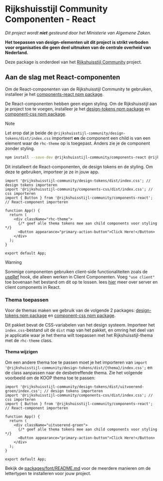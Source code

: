 <!-- @license CC0-1.0 -->

# Rijkshuisstijl Community Componenten - React

_Dit project wordt **niet** gesteund door het Ministerie van Algemene Zaken._

**Het toepassen van design-elementen uit dit project is strikt verboden voor organisaties die geen deel uitmaken van de
centrale overheid van Nederland.**

Deze package is onderdeel van het [Rijkshuisstijl Community](https://github.com/nl-design-system/rijkshuisstijl-community/blob/main/README.md) project.

## Aan de slag met React-componenten

Om de React-componenten van de Rijkshuisstijl Community te gebruiken, installeer je het [components-react npm package](https://www.npmjs.com/package/@rijkshuisstijl-community/components-react).

De React-componenten hebben geen eigen styling. Om de Rijkshuisstijl aan je project toe te voegen, installeer je het [design-tokens npm package](https://www.npmjs.com/package/@rijkshuisstijl-community/design-tokens) en [component-css npm package](https://www.npmjs.com/package/@rijkshuisstijl-community/components-css).

> [!NOTE]  
> Let erop dat je beide de `@rijkshuisstijl-community/design-tokens/dist/index.css` importeert **en** de component een child is van een element waar de `rhc-theme` op is toegepast. Anders zie je de component zonder styling.

```bash
npm install --save-dev @rijkshuisstijl-community/components-react @rijkshuisstijl-community/components-css @rijkshuisstijl-community/design-tokens
```

Dit installeert de React-componenten, de design tokens en de styling. Om deze te gebruiken, importeer je ze in jouw app.

```tsx
import '@rijkshuisstijl-community/design-tokens/dist/index.css'; // design tokens importeren
import '@rijkshuisstijl-community/components-css/dist/index.css'; // css importeren
import { Button } from '@rijkshuisstijl-community/components-react'; // React-component importeren

function App() {
  return (
    <div className="rhc-theme">
      {/* geef alle thema tokens mee aan child components voor styling */}
      <Button appearance="primary-action-button">Click Here!</Button>
    </div>
  );
}

export default App;
```

> [!WARNING]  
> Sommige componenten gebruiken client-side functionaliteiten zoals de [useRef](https://react.dev/reference/react/useRef) hook, die alleen werken in Client
> Componenten. Voeg `"use client"` toe bovenaan het bestand om dit op te lossen. lees [hier](https://react.dev/reference/rsc/server-components) meer over server en client components in React.

### Thema toepassen

Voor de themas maken we gebruik van de volgende 2 packages: [design-tokens npm package](https://www.npmjs.com/package/@rijkshuisstijl-community/design-tokens) en [component-css npm package](https://www.npmjs.com/package/@rijkshuisstijl-community/components-css).

Dit pakket bevat de CSS-variabelen van het design systeem. Importeer het `index.css`-bestand uit de `dist` map van het
pakket, en omring het deel van je applicatie waar je het thema wilt toepassen met het Rijkshuisstijl-thema met de `rhc-theme` class.

#### Thema wijzigen

Om een andere thema toe te passen moet je het importeren van `import '@rijkshuisstijl-community/design-tokens/dist/{thema}/index.css';` en de class aanpassen naar de desbetreffende thema.
Zie het volgende voorbeeld om de KOOP thema toe te passen:

```tsx
import '@rijkshuisstijl-community/design-tokens/dist/uitvoerend-groen/index.css'; // design tokens importeren
import '@rijkshuisstijl-community/components-css/dist/index.css'; // css importeren
import { Button } from '@rijkshuisstijl-community/components-react'; // React-component importeren

function App() {
  return (
    <div className="uitvoerend-groen">
      {/* geef alle thema tokens mee aan child components voor styling */}
      <Button appearance="primary-action-button">Click Here!</Button>
    </div>
  );
}

export default App;
```

Bekijk de [packages/font/README.md](https://github.com/nl-design-system/rijkshuisstijl-community/blob/main/packages/font/README.md) voor de meerdere manieren om de lettertypen te installeren voor jouw project.
